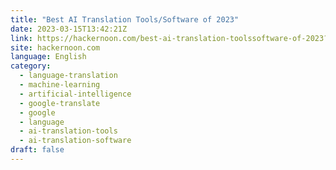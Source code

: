 ```yaml
---
title: "Best AI Translation Tools/Software of 2023"
date: 2023-03-15T13:42:21Z
link: https://hackernoon.com/best-ai-translation-toolssoftware-of-2023?source=rss&utm_medium=RSS&utm_source=news.12bit.vn
site: hackernoon.com
language: English
category:
  - language-translation
  - machine-learning
  - artificial-intelligence
  - google-translate
  - google
  - language
  - ai-translation-tools
  - ai-translation-software
draft: false
---
```

